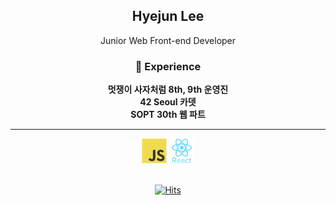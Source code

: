 
<div align="center">
<h2>Hyejun Lee</h2>
Junior Web Front-end Developer  
<br>
  
### 📁 Experience
**멋쟁이 사자처럼 8th, 9th 운영진**  
**42 Seoul 카뎃**  
**SOPT 30th 웹 파트**

--- 

<div>
<img src="https://raw.githubusercontent.com/devicons/devicon/master/icons/javascript/javascript-original.svg" alt="javascript" width="40" height="40"/> 
<img src="https://raw.githubusercontent.com/devicons/devicon/master/icons/react/react-original-wordmark.svg" alt="react" width="40" height="40"/>
</div>

<br>

[![Hits](https://hits.seeyoufarm.com/api/count/incr/badge.svg?url=https%3A%2F%2Fgithub.com%2Fsolar3070%2Fhit-counter&count_bg=%235096F9&title_bg=%23686868&icon=&icon_color=%23E7E7E7&title=hits&edge_flat=false)](https://hits.seeyoufarm.com)

</div>
